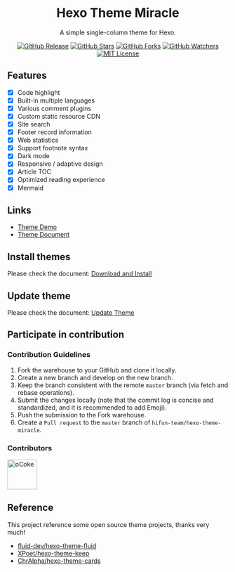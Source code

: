 <h1 align="center">Hexo Theme Miracle</h1>
<p align="center">A simple single-column theme for Hexo.</p>
<p align="center">
    <a href="https://github.com/hifun-team/hexo-theme-miracle/releases/"><img src="https://badgen.net/github/release/hifun-team/hexo-theme-miracle" alt="GitHub Release"></a>
    <a href="https://github.com/hifun-team/hexo-theme-miracle/stargazers"><img src="https://badgen.net/github/stars/hifun-team/hexo-theme-miracle" alt="GitHub Stars"></a>
    <a href="https://github.com/hifun-team/hexo-theme-miracle/network/members"><img src="https://badgen.net/github/forks/hifun-team/hexo-theme-miracle" alt="GitHub Forks"></a>
    <a href="https://github.com/hifun-team/hexo-theme-miracle/watchers"><img src="https://badgen.net/github/watchers/hifun-team/hexo-theme-miracle" alt="GitHub Watchers"></a>
    <a href="https://github.com/hifun-team/hexo-theme-miracle/blob/master/LICENSE"><img src="https://badgen.net/github/license/hifun-team/hexo-theme-miracle" alt="MIT License"></a>
</p>

## Features

- [x] Code highlight
- [x] Built-in multiple languages
- [x] Various comment plugins
- [x] Custom static resource CDN
- [x] Site search
- [x] Footer record information
- [x] Web statistics
- [x] Support footnote syntax
- [x] Dark mode
- [x] Responsive / adaptive design
- [x] Article TOC
- [x] Optimized reading experience
- [x] Mermaid

## Links

- [Theme Demo](https://miracle-demo.now.sh)
- [Theme Document](https://miracle-docs.now.sh)

## Install themes

Please check the document: [Download and Install](https://github.com/hifun-team/hexo-theme-miracle/wiki/Wiki-(English)#download-and-install)

## Update theme

Please check the document: [Update Theme](https://github.com/hifun-team/hexo-theme-miracle/wiki/Wiki-(English)#update-theme)

## Participate in contribution

### Contribution Guidelines

1. Fork the warehouse to your GitHub and clone it locally.
2. Create a new branch and develop on the new branch.
3. Keep the branch consistent with the remote `master` branch (via fetch and rebase operations).
4. Submit the changes locally (note that the commit log is concise and standardized, and it is recommended to add Emoji).
5. Push the submission to the Fork warehouse.
6. Create a `Pull request` to the `master` branch of `hifun-team/hexo-theme-miracle`.

### Contributors

<a href="https://github.com/oCoke" title="oCoke"><img src="https://avatars0.githubusercontent.com/u/71591824?s=460&u=4e1a04eadb3b23add8f5c9ba14e21b00219142f7&v=4" alt= "oCoke" height="68" width="68" style="max-width:100%;"></a>


## Reference

This project reference some open source theme projects, thanks very much!

- [fluid-dev/hexo-theme-fluid](https://github.com/fluid-dev/hexo-theme-fluid)
- [XPoet/hexo-theme-keep](https://github.com/XPoet/hexo-theme-keep)
- [ChrAlpha/hexo-theme-cards](https://github.com/ChrAlpha/hexo-theme-cards)